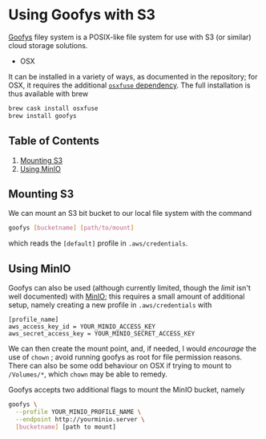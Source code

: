 # Using Goofys with S3

[Goofys](https://github.com/kahing/goofys) filey system is a POSIX-like file system for use with S3 (or similar) cloud storage solutions.

- OSX


It can be installed in a variety of ways, as documented in the repository; for OSX, it requires the additional [`osxfuse` dependency](https://osxfuse.github.io/). The full installation is thus available with brew
```bash
brew cask install osxfuse
brew install goofys
```

<!--BEGIN TOC-->
## Table of Contents
1. [Mounting S3](#mounting-s3)
2. [Using MinIO](#using-minio)

<!--END TOC-->

## Mounting S3
We can mount an S3 bit bucket to our local file system with the command
```bash
goofys [bucketname] [path/to/mount]
```
which reads the `[default]` profile in `.aws/credentials`.

## Using MinIO
Goofys can also be used (although currently limited, though the *limit* isn't well documented) with [MinIO](https://min.io/); this requires a small amount of additional setup, namely creating a new profile in `.aws/credentials` with
```
[profile_name]
aws_access_key_id = YOUR_MINIO_ACCESS_KEY
aws_secret_access_key = YOUR_MINIO_SECRET_ACCESS_KEY  
```

We can then create the mount point, and, if needed, I would *encourage* the use of `chown` ; avoid running goofys as root for file permission reasons. There can also be some odd behaviour on OSX if trying to mount to `/Volumes/*`, which `chown` may be able to remedy.

Goofys accepts two additional flags to mount the MinIO bucket, namely
```bash
goofys \
  --profile YOUR_MINIO_PROFILE_NAME \
  --endpoint http://yourminio.server \
  [bucketname] [path to mount]
```
